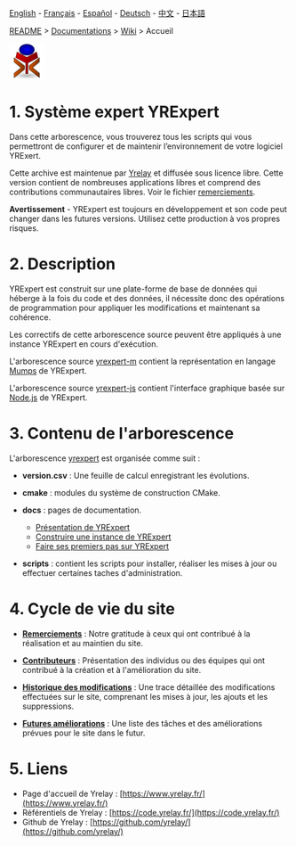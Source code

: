 [English](./README_en.md) - [Français](./README_fr.md) - [Español](./README_es.md) - [Deutsch](./README_de.md) - [中文](./README_zh.md) - [日本語](./README_ja.md)

[README](../../README.md) > [Documentations](../../HOME.md) > [Wiki](../HOME.md) > Accueil

![yrexpert_logo.png](./yrexpert_logo.png)

# 1. Système expert YRExpert

Dans cette arborescence, vous trouverez tous les scripts qui vous permettront de configurer et de maintenir l’environnement de votre logiciel YRExert.

Cette archive est maintenue par [Yrelay](https://www.yrelay.fr/) et diffusée sous licence libre. Cette version contient de nombreuses applications libres et comprend des contributions communautaires libres. Voir le fichier [remerciements](./remerciements.md).

**Avertissement** - YRExpert est toujours en développement et son code peut changer dans les futures versions. Utilisez cette production à vos propres risques.

# 2. Description

YRExpert est construit sur une plate-forme de base de données qui héberge à la fois du code et des données, il nécessite donc des opérations de programmation pour appliquer les modifications et maintenant sa cohérence.

Les correctifs de cette arborescence source peuvent être appliqués à une instance YRExpert en cours d'exécution.

L'arborescence source [yrexpert-m](https://github.com/yrelay/yrexpert-m) contient la représentation en langage [Mumps](https://fr.wikipedia.org/wiki/MUMPS) de YRExpert.

L'arborescence source [yrexpert-js](https://github.com/yrelay/yrexpert-js) contient l'interface graphique basée sur [Node.js](https://fr.wikipedia.org/wiki/Node.js) de YRExpert.

# 3. Contenu de l'arborescence

L'arborescence [yrexpert](https://github.com/yrelay/yrexpert) est organisée comme suit :

* **version.csv** : Une feuille de calcul enregistrant les évolutions.

* **cmake** : modules du système de construction CMake.

* **docs** : pages de documentation.
  * [Présentation de YRExpert](./presentationDeYRExpert.md)
  * [Construire une instance de YRExpert](./construireUneInstance.md)
  * [Faire ses premiers pas sur YRExpert](./faireSesPremiersPas.md)


* **scripts** : contient les scripts pour installer, réaliser les mises à jour ou effectuer certaines taches d'administration.

# 4. Cycle de vie du site

* **[Remerciements](./remerciements.md)** : Notre gratitude à ceux qui ont contribué à la réalisation et au maintien du site.

* **[Contributeurs](./contributeurs.md)** : Présentation des individus ou des équipes qui ont contribué à la création et à l'amélioration du site.

* **[Historique des modifications](./modifications.md)** : Une trace détaillée des modifications effectuées sur le site, comprenant les mises à jour, les ajouts et les suppressions.

* **[Futures améliorations](./ameliorations.md)** : Une liste des tâches et des améliorations prévues pour le site dans le futur.
# 5. Liens

* Page d'accueil de Yrelay : [https://www.yrelay.fr/](https://www.yrelay.fr/)
* Référentiels de Yrelay : [https://code.yrelay.fr/](https://code.yrelay.fr/)
* Github de Yrelay : [https://github.com/yrelay/](https://github.com/yrelay/)
